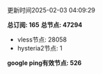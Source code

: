 更新时间2025-02-03 04:09:29

**总订阅: 165**
**总节点: 47294**
- vless节点: 28058
- hysteria2节点: 1

**google ping有效节点: 526**
